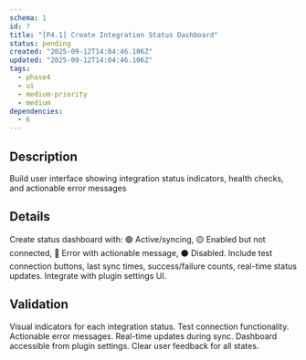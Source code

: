 ```yaml
---
schema: 1
id: 7
title: "[P4.1] Create Integration Status Dashboard"
status: pending
created: "2025-09-12T14:04:46.106Z"
updated: "2025-09-12T14:04:46.106Z"
tags:
  - phase4
  - ui
  - medium-priority
  - medium
dependencies:
  - 6
---
```

## Description
Build user interface showing integration status indicators, health checks, and actionable error messages

## Details
Create status dashboard with: 🟢 Active/syncing, 🟡 Enabled but not connected, 🔴 Error with actionable message, ⚫ Disabled. Include test connection buttons, last sync times, success/failure counts, real-time status updates. Integrate with plugin settings UI.

## Validation
Visual indicators for each integration status. Test connection functionality. Actionable error messages. Real-time updates during sync. Dashboard accessible from plugin settings. Clear user feedback for all states.